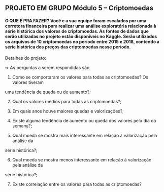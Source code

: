 

## **PROJETO EM GRUPO Módulo 5 – Criptomoedas**

#### **O QUE É PRA FAZER? Você e a sua equipe foram escalados por uma corretora financeira para realizar uma análise exploratória relacionada à série histórica dos valores de criptomoedas. As fontes de dados que serão utilizadas no projeto estão disponíveis no Kaggle. Serão utilizados os arquivos de 10 criptomoedas no período entre 2015 e 2018, contendo a série histórica dos preços das criptomoedas nesse período.**

Detalhes do projeto:

⇨ As perguntas a serem respondidas são:

1. Como se comportaram os valores para todas as criptomoedas? Os valores tiveram

uma tendência de queda ou de aumento?;

2. Qual os valores médios para todas as criptomoedas?;

3. Em quais anos houve maiores quedas e valorizações?;

4. Existe alguma tendência de aumento ou queda dos valores pelo dia da semana?;

5. Qual moeda se mostra mais interessante em relação à valorização pela análise da

série histórica?;

6. Qual moeda se mostra menos interessante em relação à valorização pela análise da

série histórica?;

7. Existe correlação entre os valores para todas as criptomoedas?
